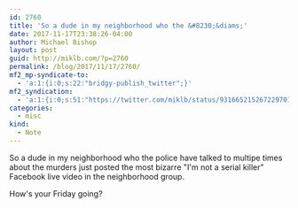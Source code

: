 ```yaml
---
id: 2760
title: 'So a dude in my neighborhood who the &#8230;&diams;'
date: 2017-11-17T23:38:26-04:00
author: Michael Bishop
layout: post
guid: http://miklb.com/?p=2760
permalink: /blog/2017/11/17/2760/
mf2_mp-syndicate-to:
  - 'a:1:{i:0;s:22:"bridgy-publish_twitter";}'
mf2_syndication:
  - 'a:1:{i:0;s:51:"https://twitter.com/miklb/status/931665215267229701";}'
categories:
  - misc
kind:
  - Note
---
```

So a dude in my neighborhood who the police have talked to multipe times about the murders just posted the most bizarre "I'm not a serial killer" Facebook live video in the neighborhood group.

How's your Friday going?